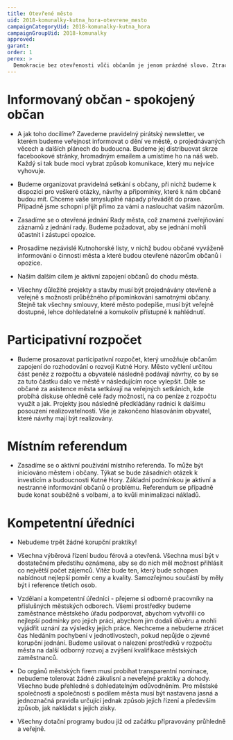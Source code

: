 ```yaml
---
title: Otevřené město
uid: 2018-komunalky-kutna_hora-otevrene_mesto
campaignCategoryUid: 2018-komunalky-kutna_hora
campaignGroupUid: 2018-komunalky
approved:
garant:
order: 1
perex: >
  Demokracie bez otevřenosti vůči občanům je jenom prázdné slovo. Ztracená důvěra v politiky a politiku musí být získána zpět. Veřejný zájem musí zvítězit nad korupčními praktikami, nepoctivostí a klientelismem. Na tyto nešvary nabízíme následující recept – průhledné hospodaření, jednání, rozhodování na všech stupních městské správy, kvalitní informovanost občanů a jejich vtažení do veřejného dění. Toto jsou naše zbraně, pojďte do toho společně s námi!
---
```


# Informovaný občan - spokojený občan

* A jak toho docílíme? Zavedeme pravidelný pirátský newsletter, ve kterém budeme veřejnost informovat o dění ve městě, o projednávaných věcech a dalších plánech do budoucna. Budeme jej distribuovat skrze facebookové stránky, hromadným emailem a umístíme ho na náš web. Každý si tak bude moci vybrat způsob komunikace, který mu nejvíce vyhovuje.

* Budeme organizovat pravidelná setkání s občany, při nichž budeme k dispozici pro veškeré otázky, návrhy a připomínky, které k nám občané budou mít. Chceme vaše smysluplné nápady převádět do praxe. Případně jsme schopni přijít přímo za vámi a naslouchat vašim názorům.

* Zasadíme se o otevřená jednání Rady města, což znamená zveřejňování záznamů z jednání rady. Budeme požadovat, aby se jednání mohli účastnit i zástupci opozice.

* Prosadíme nezávislé Kutnohorské listy, v nichž budou občané vyváženě informováni o činnosti města a které budou otevřené názorům občanů i opozice.

* Naším dalším cílem je aktivní zapojení občanů do chodu města.

* Všechny důležité projekty a stavby musí být projednávány otevřeně a veřejně s možností průběžného připomínkování samotnými občany. Stejně tak všechny smlouvy, které město podepíše, musí být veřejně dostupné, lehce dohledatelné a komukoliv přístupné k nahlédnutí.

# Participativní rozpočet

* Budeme prosazovat participativní rozpočet, který umožňuje občanům zapojení do rozhodování o rozvoji Kutné Hory. Město vyčlení určitou část peněz z rozpočtu a obyvatelé následně podávají návrhy, co by se za tuto částku dalo ve městě v následujícím roce vylepšit. Dále se občané za asistence města setkávají na veřejných setkáních, kde probíhá diskuse ohledně celé řady možností, na co peníze z rozpočtu využít a jak. Projekty jsou následně předkládány radnici k dalšímu posouzení realizovatelnosti. Vše je zakončeno hlasováním obyvatel, které návrhy mají být realizovány.

# Místním referendum 

* Zasadíme se o aktivní používání místního referenda. To může být iniciováno městem i občany. Týkat se bude zásadních otázek k investicím a budoucnosti Kutné Hory. Základní podmínkou je aktivní a nestranné informování občanů o problému. Referendum se případně bude konat souběžně s volbami, a to kvůli minimalizaci nákladů.

# Kompetentní úředníci  

* Nebudeme trpět žádné korupční praktiky!

* Všechna výběrová řízení budou férová a otevřená. Všechna musí být v dostatečném předstihu oznámena, aby se do nich měl možnost přihlásit co největší počet zájemců. Vítěz bude ten, který bude schopen nabídnout nejlepší poměr ceny a kvality. Samozřejmou součástí by měly být i reference třetích osob.

* Vzdělaní a kompetentní úředníci - přejeme si odborné pracovníky na příslušných městských odborech. Všemi prostředky budeme zaměstnance městského úřadu podporovat, abychom vytvořili co nejlepší podmínky pro jejich práci, abychom jim dodali důvěru a mohli vyjádřit uznání za výsledky jejich práce. Nechceme a nebudeme ztrácet čas hledáním pochybení v jednotlivostech, pokud nepůjde o zjevné korupční jednání. Budeme usilovat o nalezení prostředků v rozpočtu města na další odborný rozvoj a zvýšení kvalifikace městských zaměstnanců.

* Do orgánů městských firem musí probíhat transparentní nominace, nebudeme tolerovat žádné zákulisní a neveřejné praktiky a dohody. Všechno bude přehledné s dohledatelným odůvodněním. Pro městské společnosti a společnosti s podílem města musí být nastavena jasná a jednoznačná pravidla určující jednak způsob jejich řízení a především způsob, jak nakládat s jejich zisky.

* Všechny dotační programy budou již od začátku připravovány průhledně a veřejně.

